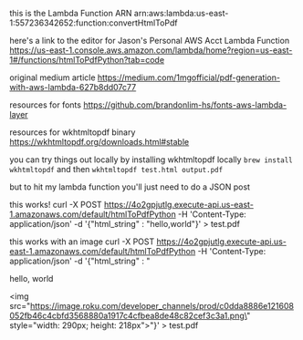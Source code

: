 
this is the Lambda Function ARN
arn:aws:lambda:us-east-1:557236342652:function:convertHtmlToPdf

here's a link to the editor for Jason's Personal AWS Acct Lambda Function
https://us-east-1.console.aws.amazon.com/lambda/home?region=us-east-1#/functions/htmlToPdfPython?tab=code


original medium article
https://medium.com/1mgofficial/pdf-generation-with-aws-lambda-627b8dd07c77


resources for fonts
https://github.com/brandonlim-hs/fonts-aws-lambda-layer

resources for wkhtmltopdf binary
https://wkhtmltopdf.org/downloads.html#stable

you can try things out locally by installing wkhtmltopdf locally
`brew install wkhtmltopdf`
and then 
`wkhtmltopdf test.html output.pdf`

but to hit my lambda function you'll just need to do a JSON post

this works!
curl -X POST https://4o2gpjutlg.execute-api.us-east-1.amazonaws.com/default/htmlToPdfPython -H 'Content-Type: application/json' -d '{"html_string" : "<html>hello,world</html>"}' > test.pdf

this works with an image
curl -X POST https://4o2gpjutlg.execute-api.us-east-1.amazonaws.com/default/htmlToPdfPython -H 'Content-Type: application/json' -d '{"html_string" : "<html><head><body><p>hello, world</p><img src=\"https://image.roku.com/developer_channels/prod/c0dda8886e121608052fb46c4cbfd3568880a1917c4cfbea8de48c82cef3c3a1.png\" style=\"width: 290px; height: 218px\"></body><html>"}' > test.pdf

